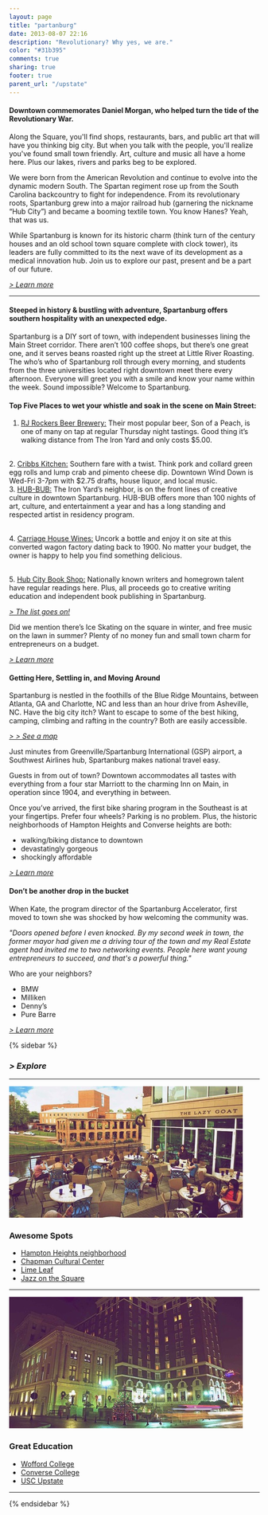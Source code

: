 ```yaml
---
layout: page
title: "partanburg"
date: 2013-08-07 22:16
description: "Revolutionary? Why yes, we are."
color: "#31b395"
comments: true
sharing: true
footer: true
parent_url: "/upstate"
---
```


#### Downtown commemorates Daniel Morgan, who helped turn the tide of the Revolutionary War.

Along the Square, you'll find shops, restaurants, bars, and public art that will have you thinking big city. But when you talk with the people, you'll realize you've found small town friendly. Art, culture and music all have a home here. Plus our lakes, rivers and parks beg to be explored. 

We were born from the American Revolution and continue to evolve into the dynamic modern South. The Spartan regiment rose up from the South Carolina backcountry to fight for independence. From its revolutionary roots, Spartanburg grew into a major railroad hub (garnering the nickname “Hub City”) and became a booming textile town. You know Hanes? Yeah, that was us.

While Spartanburg is known for its historic charm (think turn of the century houses and an old school town square complete with clock tower), its leaders are fully committed to its the next wave of its development as a medical innovation hub. Join us to explore our past, present and be a part of our future.&nbsp;

[_&gt; Learn more_](http://www.visitspartanburg.com/)

---

#### Steeped in history & bustling with adventure, Spartanburg offers southern hospitality with an unexpected edge.

Spartanburg is a DIY sort of town, with independent businesses lining the Main Street corridor. There aren’t 100 coffee shops, but there’s one great one, and it serves beans roasted right up the street at Little River Roasting. The who’s who of Spartanburg roll through every morning, and students from the three universities located right downtown meet there every afternoon. Everyone will greet you with a smile and know your name within the week. Sound impossible? Welcome to Spartanburg. 

#### Top Five Places to wet your whistle and soak in the scene on Main Street:

1.  [RJ Rockers Beer Brewery:](http://www.rjrockers.com/verify.asp) Their most popular beer, Son of a Peach, is one of many on tap at regular Thursday night tastings. Good thing it’s walking distance from The Iron Yard and only costs $5.00.

</br>2.  [Cribbs Kitchen:](http://www.cribbsonmain.com/) Southern fare with a twist. Think pork and collard green egg rolls and lump crab and pimento cheese dip. Downtown Wind Down is Wed-Fri 3-7pm with $2.75 drafts, house liquor, and local music.
</br>3.  [HUB-BUB:](http://www.hub-bub.com/) The Iron Yard’s neighbor, is on the front lines of creative culture in downtown Spartanburg. HUB-BUB offers more than 100 nights of art, culture, and entertainment a year and has a long standing and respected artist in residency program.

</br>4.  [Carriage House Wines:](http://www.carriagehousewines.com/) Uncork a bottle and enjoy it on site at this converted wagon factory dating back to 1900. No matter your budget, the owner is happy to help you find something delicious.

</br>5.  [Hub City Book Shop:](http://hubcity.org/bookshop/) Nationally known writers and homegrown talent have regular readings here. Plus, all proceeds go to creative writing education and independent book publishing in Spartanburg.
</br>

[_&gt; The list goes on!_](http://www.visitspartanburg.com/)

Did we mention there’s Ice Skating on the square in winter, and free music on the lawn in summer? Plenty of no money fun and small town charm for entrepreneurs on a budget.

[_&gt; Learn more_](http://www.visitspartanburg.com/)

#### Getting Here, Settling in, and Moving Around 

Spartanburg is nestled in the foothills of the Blue Ridge Mountains, between Atlanta, GA and Charlotte, NC and less than an hour drive from Asheville, NC. Have the big city itch? Want to escape to some of the best hiking, camping, climbing and rafting in the country? Both are easily accessible.

[_&gt; &gt; See a map_](http://www.visitspartanburg.com/)

Just minutes from Greenville/Spartanburg International (GSP) airport, a Southwest Airlines hub, Spartanburg makes national travel easy.

Guests in from out of town? Downtown accommodates all tastes with everything from a four star Marriott to the charming Inn on Main, in operation since 1904, and everything in between.

Once you’ve arrived, the first bike sharing program in the Southeast is at your fingertips. Prefer four wheels? Parking is no problem. Plus, the historic neighborhoods of Hampton Heights and Converse heights are both:

*   walking/biking distance to downtown
*   devastatingly gorgeous
*   shockingly affordable

[_&gt; Learn more_](http://www.visitspartanburg.com/)

#### Don’t be another drop in the bucket

When Kate, the program director of the Spartanburg Accelerator, first moved to town she was shocked by how welcoming the community was.

_"Doors opened before I even knocked. By my second week in town, the former mayor had given me a driving tour of the town and my Real Estate agent had invited me to two networking events. People here want young entrepreneurs to succeed, and that's a powerful thing."_

Who are your neighbors?

*   BMW
*   Milliken
*   Denny’s
*   Pure Barre

[_&gt; Learn more_](http://www.visitspartanburg.com/)

{% sidebar %}

### _&gt; Explore_

* * *

![The Lazy Goat Restaurant, Reedy River, and Wyche Pavilion in Greenville, SC](/images/upstate/greenville/greenville-restaurant.jpg)

### Awesome Spots

*   [Hampton Heights neighborhood](http://hamptonheights.org/)
*   [Chapman Cultural Center](http://www.chapmanculturalcenter.org/)
*   [Lime Leaf](http://limeleaf101.com/)
*   [Jazz on the Square](https://www.facebook.com/pages/Jazz-On-The-Square/60997979003)

---

![Hikers and climbers in the mountains around Greenville, SC](/images/upstate/greenville/greenville-downtown.jpg)

### Great Education

*   [Wofford College](http://www.wofford.edu/)
*   [Converse College](http://www.converse.edu/)
*   [USC Upstate](http://www.uscupstate.edu/)

---

{% endsidebar %}
